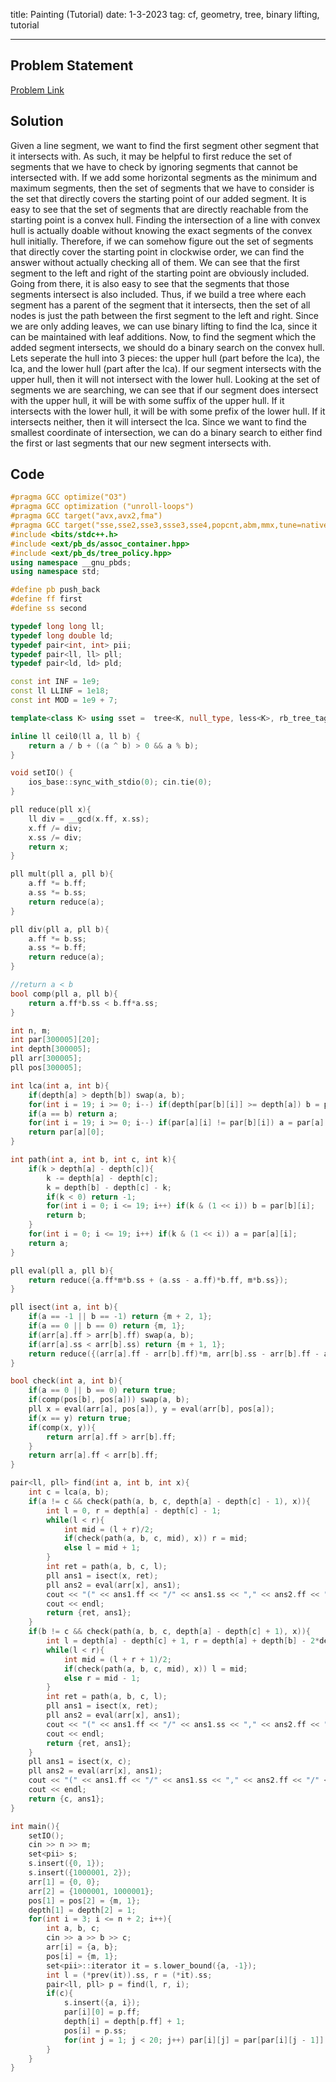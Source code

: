 title: Painting (Tutorial)
date: 1-3-2023
tag: cf, geometry, tree, binary lifting, tutorial

---

## Problem Statement

[Problem Link](https://codeforces.com/gym/104090/problem/J)

## Solution

Given a line segment, we want to find the first segment other segment that it intersects with. As such, it may be helpful to first reduce the set of segments that we have to check by ignoring segments that cannot be intersected with. If we add some horizontal segments as the minimum and maximum segments, then the set of segments that we have to consider is the set that directly covers the starting point of our added segment. It is easy to see that the set of segments that are directly reachable from the starting point is a convex hull. Finding the intersection of a line with convex hull is actually doable without knowing the exact segments of the convex hull initially. Therefore, if we can somehow figure out the set of segments that directly cover the starting point in clockwise order, we can find the answer without actually checking all of them. We can see that the first segment to the left and right of the starting point are obviously included. Going from there, it is also easy to see that the segments that those segments intersect is also included. Thus, if we build a tree where each segment has a parent of the segment that it intersects, then the set of all nodes is just the path between the first segment to the left and right. Since we are only adding leaves, we can use binary lifting to find the lca, since it can be maintained with leaf additions. Now, to find the segment which the added segment intersects, we should do a binary search on the convex hull. Lets seperate the hull into 3 pieces: the upper hull (part before the lca), the lca, and the lower hull (part after the lca). If our segment intersects with the upper hull, then it will not intersect with the lower hull. Looking at the set of segments we are searching, we can see that if our segment does intersect with the upper hull, it will be with some suffix of the upper hull. If it intersects with the lower hull, it will be with some prefix of the lower hull. If it intersects neither, then it will intersect the lca. Since we want to find the smallest coordinate of intersection, we can do a binary search to either find the first or last segments that our new segment intersects with.

## Code

```c++
#pragma GCC optimize("O3")
#pragma GCC optimization ("unroll-loops")
#pragma GCC target("avx,avx2,fma")
#pragma GCC target("sse,sse2,sse3,ssse3,sse4,popcnt,abm,mmx,tune=native")
#include <bits/stdc++.h>
#include <ext/pb_ds/assoc_container.hpp>
#include <ext/pb_ds/tree_policy.hpp>
using namespace __gnu_pbds;
using namespace std;

#define pb push_back
#define ff first
#define ss second

typedef long long ll;
typedef long double ld;
typedef pair<int, int> pii;
typedef pair<ll, ll> pll;
typedef pair<ld, ld> pld;

const int INF = 1e9;
const ll LLINF = 1e18;
const int MOD = 1e9 + 7;

template<class K> using sset =  tree<K, null_type, less<K>, rb_tree_tag, tree_order_statistics_node_update>;

inline ll ceil0(ll a, ll b) {
    return a / b + ((a ^ b) > 0 && a % b);
}

void setIO() {
    ios_base::sync_with_stdio(0); cin.tie(0);
}

pll reduce(pll x){
    ll div = __gcd(x.ff, x.ss);
    x.ff /= div;
    x.ss /= div;
    return x;
}

pll mult(pll a, pll b){
    a.ff *= b.ff;
    a.ss *= b.ss;
    return reduce(a);
}

pll div(pll a, pll b){
    a.ff *= b.ss;
    a.ss *= b.ff;
    return reduce(a);
}

//return a < b
bool comp(pll a, pll b){
    return a.ff*b.ss < b.ff*a.ss;
}

int n, m;
int par[300005][20];
int depth[300005];
pll arr[300005];
pll pos[300005];

int lca(int a, int b){
    if(depth[a] > depth[b]) swap(a, b);
    for(int i = 19; i >= 0; i--) if(depth[par[b][i]] >= depth[a]) b = par[b][i];
    if(a == b) return a;
    for(int i = 19; i >= 0; i--) if(par[a][i] != par[b][i]) a = par[a][i], b = par[b][i];
    return par[a][0];
}

int path(int a, int b, int c, int k){
    if(k > depth[a] - depth[c]){
        k -= depth[a] - depth[c];
        k = depth[b] - depth[c] - k;
        if(k < 0) return -1;
        for(int i = 0; i <= 19; i++) if(k & (1 << i)) b = par[b][i];
        return b;
    }
    for(int i = 0; i <= 19; i++) if(k & (1 << i)) a = par[a][i];
    return a;
}

pll eval(pll a, pll b){
    return reduce({a.ff*m*b.ss + (a.ss - a.ff)*b.ff, m*b.ss});
}

pll isect(int a, int b){
    if(a == -1 || b == -1) return {m + 2, 1};
    if(a == 0 || b == 0) return {m, 1};
    if(arr[a].ff > arr[b].ff) swap(a, b);
    if(arr[a].ss < arr[b].ss) return {m + 1, 1};
    return reduce({(arr[a].ff - arr[b].ff)*m, arr[b].ss - arr[b].ff - arr[a].ss + arr[a].ff});
}

bool check(int a, int b){
    if(a == 0 || b == 0) return true;
    if(comp(pos[b], pos[a])) swap(a, b);
    pll x = eval(arr[a], pos[a]), y = eval(arr[b], pos[a]);
    if(x == y) return true;
    if(comp(x, y)){
        return arr[a].ff > arr[b].ff;
    }
    return arr[a].ff < arr[b].ff;
}

pair<ll, pll> find(int a, int b, int x){
    int c = lca(a, b);
    if(a != c && check(path(a, b, c, depth[a] - depth[c] - 1), x)){
        int l = 0, r = depth[a] - depth[c] - 1;
        while(l < r){
            int mid = (l + r)/2;
            if(check(path(a, b, c, mid), x)) r = mid;
            else l = mid + 1;
        }
        int ret = path(a, b, c, l);
        pll ans1 = isect(x, ret);
        pll ans2 = eval(arr[x], ans1);
        cout << "(" << ans1.ff << "/" << ans1.ss << "," << ans2.ff << "/" << ans2.ss << ")";
        cout << endl;
        return {ret, ans1};
    }
    if(b != c && check(path(a, b, c, depth[a] - depth[c] + 1), x)){
        int l = depth[a] - depth[c] + 1, r = depth[a] + depth[b] - 2*depth[c];
        while(l < r){
            int mid = (l + r + 1)/2;
            if(check(path(a, b, c, mid), x)) l = mid;
            else r = mid - 1;
        }
        int ret = path(a, b, c, l);
        pll ans1 = isect(x, ret);
        pll ans2 = eval(arr[x], ans1);
        cout << "(" << ans1.ff << "/" << ans1.ss << "," << ans2.ff << "/" << ans2.ss << ")";
        cout << endl;
        return {ret, ans1};
    }
    pll ans1 = isect(x, c);
    pll ans2 = eval(arr[x], ans1);
    cout << "(" << ans1.ff << "/" << ans1.ss << "," << ans2.ff << "/" << ans2.ss << ")";
    cout << endl;
    return {c, ans1};
}

int main(){
    setIO();
    cin >> n >> m;
    set<pii> s;
    s.insert({0, 1});
    s.insert({1000001, 2});
    arr[1] = {0, 0};
    arr[2] = {1000001, 1000001};
    pos[1] = pos[2] = {m, 1};
    depth[1] = depth[2] = 1; 
    for(int i = 3; i <= n + 2; i++){
        int a, b, c;
        cin >> a >> b >> c;
        arr[i] = {a, b};
        pos[i] = {m, 1};
        set<pii>::iterator it = s.lower_bound({a, -1});
        int l = (*prev(it)).ss, r = (*it).ss;
        pair<ll, pll> p = find(l, r, i);
        if(c){
            s.insert({a, i});
            par[i][0] = p.ff;
            depth[i] = depth[p.ff] + 1;
            pos[i] = p.ss;
            for(int j = 1; j < 20; j++) par[i][j] = par[par[i][j - 1]][j - 1];
        }
    }
}
```